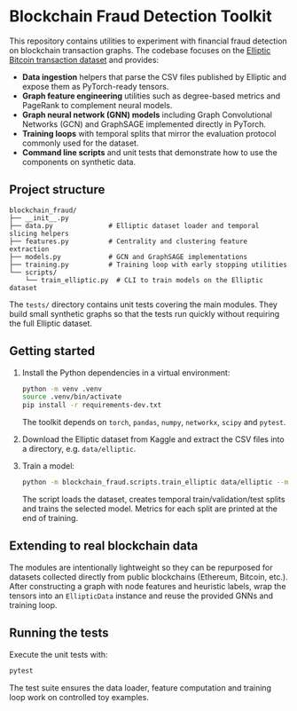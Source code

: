 # Blockchain Fraud Detection Toolkit

This repository contains utilities to experiment with financial fraud detection on
blockchain transaction graphs. The codebase focuses on the [Elliptic Bitcoin
transaction dataset](https://www.kaggle.com/datasets/ellipticco/elliptic-data-set)
and provides:

- **Data ingestion** helpers that parse the CSV files published by Elliptic and
  expose them as PyTorch-ready tensors.
- **Graph feature engineering** utilities such as degree-based metrics and
  PageRank to complement neural models.
- **Graph neural network (GNN) models** including Graph Convolutional Networks
  (GCN) and GraphSAGE implemented directly in PyTorch.
- **Training loops** with temporal splits that mirror the evaluation protocol
  commonly used for the dataset.
- **Command line scripts** and unit tests that demonstrate how to use the
  components on synthetic data.

## Project structure

```
blockchain_fraud/
├── __init__.py
├── data.py              # Elliptic dataset loader and temporal slicing helpers
├── features.py          # Centrality and clustering feature extraction
├── models.py            # GCN and GraphSAGE implementations
├── training.py          # Training loop with early stopping utilities
└── scripts/
    └── train_elliptic.py  # CLI to train models on the Elliptic dataset
```

The `tests/` directory contains unit tests covering the main modules. They build
small synthetic graphs so that the tests run quickly without requiring the full
Elliptic dataset.

## Getting started

1. Install the Python dependencies in a virtual environment:

   ```bash
   python -m venv .venv
   source .venv/bin/activate
   pip install -r requirements-dev.txt
   ```

   The toolkit depends on `torch`, `pandas`, `numpy`, `networkx`, `scipy` and `pytest`.

2. Download the Elliptic dataset from Kaggle and extract the CSV files into a
   directory, e.g. `data/elliptic`.

3. Train a model:

   ```bash
   python -m blockchain_fraud.scripts.train_elliptic data/elliptic --model sage --epochs 100
   ```

   The script loads the dataset, creates temporal train/validation/test splits
   and trains the selected model. Metrics for each split are printed at the end
   of training.

## Extending to real blockchain data

The modules are intentionally lightweight so they can be repurposed for datasets
collected directly from public blockchains (Ethereum, Bitcoin, etc.). After
constructing a graph with node features and heuristic labels, wrap the tensors
into an `EllipticData` instance and reuse the provided GNNs and training loop.

## Running the tests

Execute the unit tests with:

```bash
pytest
```

The test suite ensures the data loader, feature computation and training loop
work on controlled toy examples.
